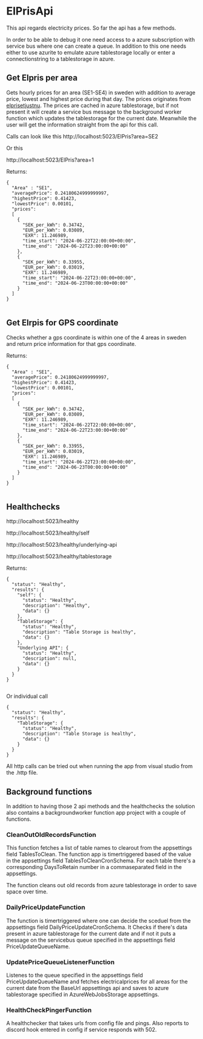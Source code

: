 # ElPrisApi

This api regards electricity prices. So far the api has a few methods.


In order to be able to debug it one need access to a azure subscription with service bus where one can create a queue. In addition to this one needs either to use azurite to emulate azure tablestorage locally or enter a connectionstring to a tablestorage in azure. 

## Get Elpris per area
Gets hourly prices for an area (SE1-SE4) in sweden with addition to average price, lowest and highest price during that day. The prices originates from [elprisetjustnu](https://www.elprisetjustnu.se/elpris-api). The prices are cached in azure tablestorage, but if not present it will create a service bus message to the background worker function which updates the tablestorage for the current date. Meanwhile the user will get the information straight from the api for this call.

Calls can look like this
http://localhost:5023/ElPris?area=SE2

Or this

http://localhost:5023/ElPris?area=1


Returns: 

```
{
  "Area" : "SE1",
  "averagePrice": 0.24180624999999997,
  "highestPrice": 0.41423,
  "lowestPrice": 0.00101,
  "prices": 
  [
    {
      "SEK_per_kWh": 0.34742,
      "EUR_per_kWh": 0.03089,
      "EXR": 11.246989,
      "time_start": "2024-06-22T22:00:00+00:00",
      "time_end": "2024-06-22T23:00:00+00:00"
    },
    {
      "SEK_per_kWh": 0.33955,
      "EUR_per_kWh": 0.03019,
      "EXR": 11.246989,
      "time_start": "2024-06-22T23:00:00+00:00",
      "time_end": "2024-06-23T00:00:00+00:00"
    }
  ]
}
 
```


## Get Elrpis for GPS coordinate 
Checks whether a gps coordinate is within one of the 4 areas in sweden and return price information for that gps coordinate.

Returns: 

```
{
  "Area" : "SE1",
  "averagePrice": 0.24180624999999997,
  "highestPrice": 0.41423,
  "lowestPrice": 0.00101,
  "prices": 
  [
    {
      "SEK_per_kWh": 0.34742,
      "EUR_per_kWh": 0.03089,
      "EXR": 11.246989,
      "time_start": "2024-06-22T22:00:00+00:00",
      "time_end": "2024-06-22T23:00:00+00:00"
    },
    {
      "SEK_per_kWh": 0.33955,
      "EUR_per_kWh": 0.03019,
      "EXR": 11.246989,
      "time_start": "2024-06-22T23:00:00+00:00",
      "time_end": "2024-06-23T00:00:00+00:00"
    }
  ]
}
 
```


## Healthchecks 
http://localhost:5023/healthy

http://localhost:5023/healthy/self

http://localhost:5023/healthy/underlying-api

http://localhost:5023/healthy/tablestorage


Returns: 
```
{
  "status": "Healthy",
  "results": {
    "self": {
      "status": "Healthy",
      "description": "Healthy",
      "data": {}
    },
    "TableStorage": {
      "status": "Healthy",
      "description": "Table Storage is healthy",
      "data": {}
    },
    "Underlying API": {
      "status": "Healthy",
      "description": null,
      "data": {}
    }
  }
}
 
```
Or individual call
```
{
  "status": "Healthy",
  "results": {
    "TableStorage": {
      "status": "Healthy",
      "description": "Table Storage is healthy",
      "data": {}
    }
  }
}
```


All http calls can be tried out when running the app from visual studio from the .http file.


## Background functions
In addition to having those 2 api methods and the healthchecks the solution also contains a backgroundworker function app project with a couple of functions. 

### CleanOutOldRecordsFunction
This function fetches a list of table names to clearout from the appsettings field TablesToClean. The function app is timertriggered based of the value in the appsettings field TablesToCleanCronSchema. For each table there's a corresponding DaysToRetain number in a commaseparated field in the appsettings. 

The function cleans out old records from azure tablestorage in order to save space over time. 


### DailyPriceUpdateFunction
The function is timertriggered where one can decide the sceduel from the appsettings field DailyPriceUpdateCronSchema. It Checks if there's data present in azure tablestorage for the current date and if not it puts a message on the servicebus queue specified in the appsettings field PriceUpdateQueueName. 

### UpdatePriceQueueListenerFunction
Listenes to the queue specified in the appsettings field PriceUpdateQueueName and fetches electricalprices for all areas for the current date from the BaseUrl appsettings api and saves to azure tablestorage specified in AzureWebJobsStorage appsettings. 


### HealthCheckPingerFunction
A healthchecker that takes urls from config file and pings. Also reports to discord hook entered in config if service responds with 502.